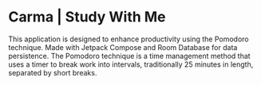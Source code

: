 # Carma | Study With Me

This application is designed to enhance productivity using the Pomodoro technique. Made with Jetpack Compose and Room Database for data persistence. The Pomodoro technique is a time management method that uses a timer to break work into intervals, traditionally 25 minutes in length, separated by short breaks.
